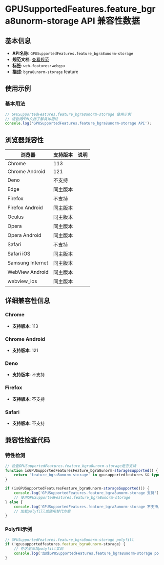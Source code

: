 # GPUSupportedFeatures.feature_bgra8unorm-storage API 兼容性数据

## 基本信息

- **API名称**: `GPUSupportedFeatures.feature_bgra8unorm-storage`
- **规范文档**: [查看规范](https://gpuweb.github.io/gpuweb/#bgra8unorm-storage)
- **标签**: `web-features:webgpu`
- **描述**: `bgra8unorm-storage` feature

## 使用示例

### 基本用法

```javascript
// GPUSupportedFeatures.feature_bgra8unorm-storage 使用示例
// 请查阅MDN文档了解具体用法
console.log('GPUSupportedFeatures.feature_bgra8unorm-storage API');
```

## 浏览器兼容性

| 浏览器 | 支持版本 | 说明 |
|--------|----------|------|
| Chrome | 113 |  |
| Chrome Android | 121 |  |
| Deno | 不支持 |  |
| Edge | 同主版本 |  |
| Firefox | 不支持 |  |
| Firefox Android | 同主版本 |  |
| Oculus | 同主版本 |  |
| Opera | 同主版本 |  |
| Opera Android | 同主版本 |  |
| Safari | 不支持 |  |
| Safari iOS | 同主版本 |  |
| Samsung Internet | 同主版本 |  |
| WebView Android | 同主版本 |  |
| webview_ios | 同主版本 |  |

## 详细兼容性信息

### Chrome

- **支持版本**: 113

### Chrome Android

- **支持版本**: 121

### Deno

- **支持版本**: 不支持

### Firefox

- **支持版本**: 不支持

### Safari

- **支持版本**: 不支持

## 兼容性检查代码

### 特性检测

```javascript
// 检查GPUSupportedFeatures.feature_bgra8unorm-storage是否支持
function isGPUSupportedFeaturesFeature_bgra8unorm-storageSupported() {
    return 'feature_bgra8unorm-storage' in gpusupportedfeatures && typeof gpusupportedfeatures.feature_bgra8unorm-storage === 'function';
}

if (isGPUSupportedFeaturesFeature_bgra8unorm-storageSupported()) {
    console.log('GPUSupportedFeatures.feature_bgra8unorm-storage 支持');
    // 使用GPUSupportedFeatures.feature_bgra8unorm-storage
} else {
    console.log('GPUSupportedFeatures.feature_bgra8unorm-storage 不支持，需要polyfill');
    // 加载polyfill或使用替代方案
}
```

### Polyfill示例

```javascript
// GPUSupportedFeatures.feature_bgra8unorm-storage polyfill
if (!gpusupportedfeatures.feature_bgra8unorm-storage) {
    // 在这里添加polyfill实现
    console.log('加载GPUSupportedFeatures.feature_bgra8unorm-storage polyfill');
}
```


